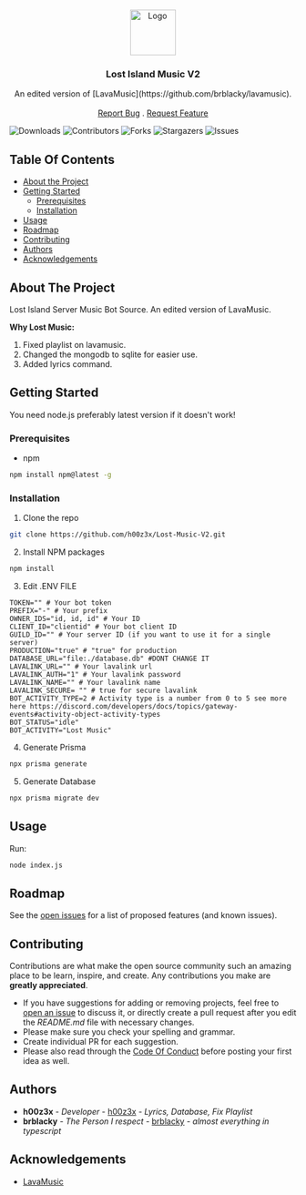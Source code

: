 <br/>
<p align="center">
  <a href="https://github.com/h00z3x/Lost-Music-V2">
    <img src="" alt="Logo" width="80" height="80">
  </a>

<h3 align="center">Lost Island Music V2</h3>

  <p align="center">
    An edited version of [LavaMusic](https://github.com/brblacky/lavamusic).
    <br/>
    <br/>
    <a href="https://github.com/h00z3x/Lost-Music-V2/issues">Report Bug</a>
    .
    <a href="https://github.com/h00z3x/Lost-Music-V2/issues">Request Feature</a>
  </p>
</p>

![Downloads](https://img.shields.io/github/downloads/h00z3x/Lost-Music-V2/total) ![Contributors](https://img.shields.io/github/contributors/h00z3x/Lost-Music-V2?color=dark-green) ![Forks](https://img.shields.io/github/forks/h00z3x/Lost-Music-V2?style=social) ![Stargazers](https://img.shields.io/github/stars/h00z3x/Lost-Music-V2?style=social) ![Issues](https://img.shields.io/github/issues/h00z3x/Lost-Music-V2)

## Table Of Contents

* [About the Project](#about-the-project)
* [Getting Started](#getting-started)
    * [Prerequisites](#prerequisites)
    * [Installation](#installation)
* [Usage](#usage)
* [Roadmap](#roadmap)
* [Contributing](#contributing)
* [Authors](#authors)
* [Acknowledgements](#acknowledgements)

## About The Project

Lost Island Server Music Bot Source. An edited version of LavaMusic.

**Why Lost Music:**
1. Fixed playlist on lavamusic.
2. Changed the mongodb to sqlite for easier use.
3. Added lyrics command.

## Getting Started

You need node.js preferably latest version if it doesn't work!

### Prerequisites

* npm

```sh
npm install npm@latest -g
```

### Installation

1. Clone the repo

```sh
git clone https://github.com/h00z3x/Lost-Music-V2.git
```

2. Install NPM packages

```sh
npm install
```

3. Edit .ENV FILE

```dotenv
TOKEN="" # Your bot token
PREFIX="-" # Your prefix
OWNER_IDS="id, id, id" # Your ID
CLIENT_ID="clientid" # Your bot client ID
GUILD_ID="" # Your server ID (if you want to use it for a single server)
PRODUCTION="true" # "true" for production
DATABASE_URL="file:./database.db" #DONT CHANGE IT
LAVALINK_URL="" # Your lavalink url
LAVALINK_AUTH="1" # Your lavalink password
LAVALINK_NAME="" # Your lavalink name
LAVALINK_SECURE= "" # true for secure lavalink
BOT_ACTIVITY_TYPE=2 # Activity type is a number from 0 to 5 see more here https://discord.com/developers/docs/topics/gateway-events#activity-object-activity-types
BOT_STATUS="idle"
BOT_ACTIVITY="Lost Music"
```

4. Generate Prisma
```sh
npx prisma generate
```
5. Generate Database
```sh
npx prisma migrate dev
```

## Usage

Run:
```sh
node index.js
```

## Roadmap

See the [open issues](https://github.com/h00z3x/Lost-Music-V2/issues) for a list of proposed features (and known issues).

## Contributing

Contributions are what make the open source community such an amazing place to be learn, inspire, and create. Any contributions you make are **greatly appreciated**.
* If you have suggestions for adding or removing projects, feel free to [open an issue](https://github.com/h00z3x/Lost-Music-V2/issues/new) to discuss it, or directly create a pull request after you edit the *README.md* file with necessary changes.
* Please make sure you check your spelling and grammar.
* Create individual PR for each suggestion.
* Please also read through the [Code Of Conduct](https://github.com/h00z3x/Lost-Music-V2/blob/main/CODE_OF_CONDUCT.md) before posting your first idea as well.

## Authors

* **h00z3x** - *Developer* - [h00z3x](https://github.com/h00z3x/) - *Lyrics, Database, Fix Playlist*
* **brblacky** - *The Person I respect* - [brblacky](https://github.com/brblacky/) - *almost everything in typescript*

## Acknowledgements

* [LavaMusic](https://github.com/brblacky/lavamusic)